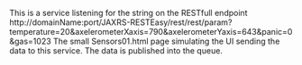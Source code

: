 
This is a service listening for the string on the RESTfull endpoint http://domainName:port/JAXRS-RESTEasy/rest/rest/param?temperature=20&axelerometerXaxis=790&axelerometerYaxis=643&panic=0&gas=1023
The small Sensors01.html page simulating the UI sending the data to this service.
The data is published into the queue.
